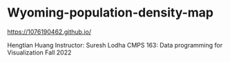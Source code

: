 # Wyoming-population-density-map

https://1076190462.github.io/

Hengtian Huang 
Instructor: Suresh Lodha 
CMPS 163: Data programming for Visualization 
Fall 2022
